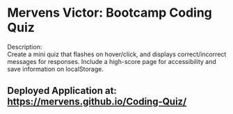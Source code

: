 # Mervens Victor: Bootcamp Coding Quiz

Description:  
Create a mini quiz that flashes on hover/click, and displays correct/incorrect messages for responses.
Include a high-score page for accessibility and save information on localStorage.

## Deployed Application at: https://mervens.github.io/Coding-Quiz/
